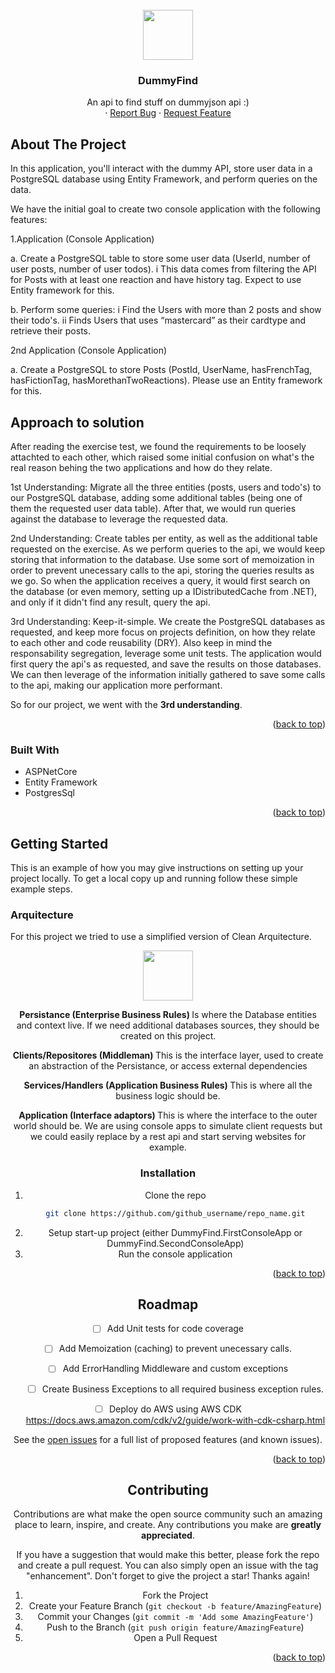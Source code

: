 <!-- PROJECT LOGO -->
<br />
<div align="center">
  <a href="https://ibb.co/r0zgpdT"
>
    <img src="https://ibb.co/r0zgpdT" width="80" height="80">
  </a>

<h3 align="center">DummyFind</h3>

  <p align="center">
    An api to find stuff on dummyjson api :)
    <br />
    ·
    <a href="https://github.com/mipescp/DummyFind/issues">Report Bug</a>
    ·
    <a href="https://github.com/github_username/repo_name/issues">Request Feature</a>
  </p>
</div>

<!-- ABOUT THE PROJECT -->
## About The Project

In this application, you'll interact with the dummy API, store user data in a PostgreSQL database using Entity Framework, and perform queries on the data.

We have the initial goal to create two console application with the following features:

1.Application (Console Application)

a. Create a PostgreSQL table to store some user data (UserId, number of user posts,
number of user todos).
	i This data comes from filtering the API for Posts with at least one reaction
	and have history tag.
	Expect to use Entity framework for this.

b. Perform some queries:
	i Find the Users with more than 2 posts and show their todo's.
	ii Finds Users that uses “mastercard” as their cardtype and retrieve their
	posts.
	


2nd Application (Console Application)

a. Create a PostgreSQL to store Posts (PostId, UserName, hasFrenchTag,
hasFictionTag, hasMorethanTwoReactions). Please use an Entity framework for
this.

## Approach to solution

After reading the exercise test, we found the requirements to be loosely attachted to each other, which raised some initial confusion on what's the real reason
behing the two applications and how do they relate.

1st Understanding:
Migrate all the three entities (posts, users and todo's) to our PostgreSQL database, adding some additional tables (being one of them the requested user data table).
After that, we would run queries against the database to leverage the requested data.

2nd Understanding:
Create tables per entity, as well as the additional table requested on the exercise. As we perform queries to the api, we would keep storing that information to the
database. Use some sort of memoization in order to prevent unecessary calls to the api, storing the queries results as we go. 
So when the application receives a query, it would first search on the database (or even memory, setting up a IDistributedCache from .NET), and only if it didn't find any result, query the api.

3rd Understanding:
Keep-it-simple. We create the PostgreSQL databases as requested, and keep more focus on projects definition, on how they relate to each other and code reusability (DRY).
Also keep in mind the responsability segregation, leverage some unit tests. The application would first query the api's as requested, and save the results on those databases.
We can then leverage of the information initially gathered to save some calls to the api, making our application more performant.

So for our project, we went with the <b>3rd understanding</b>.

<p align="right">(<a href="#readme-top">back to top</a>)</p>


### Built With

* ASPNetCore
* Entity Framework
* PostgresSql

<p align="right">(<a href="#readme-top">back to top</a>)</p>



<!-- GETTING STARTED -->
## Getting Started

This is an example of how you may give instructions on setting up your project locally.
To get a local copy up and running follow these simple example steps.

### Arquitecture

For this project we tried to use a simplified version of Clean Arquitecture.

<div align="center">
  <a href="https://ibb.co/gdZr5sm">
    <img src="https://ibb.co/gdZr5sm" width="80" height="80">
  </a>

<b> Persistance (Enterprise Business Rules) </b>
Is where the Database entities and context live. 
If we need additional databases sources, they should be created on this project.

<b>  Clients/Repositores (Middleman) </b>
This is the interface layer, used to create an abstraction of the Persistance, or access external dependencies

<b>  Services/Handlers (Application Business Rules) </b>
This is where all the business logic should be.

<b> Application (Interface adaptors) </b>
This is where the interface to the outer world should be. We are using console apps to simulate client requests but we could easily replace
by a rest api and start serving websites for example.

### Installation

1. Clone the repo
   ```sh
   git clone https://github.com/github_username/repo_name.git
   ```
2. Setup start-up project (either DummyFind.FirstConsoleApp or DummyFind.SecondConsoleApp)
3. Run the console application

<p align="right">(<a href="#readme-top">back to top</a>)</p>


<!-- ROADMAP -->
## Roadmap

- [ ] Add Unit tests for code coverage
- [ ] Add Memoization (caching) to prevent unecessary calls.
- [ ] Add ErrorHandling Middleware and custom exceptions
    - [ ] Create Business Exceptions to all required business exception rules.
- [ ] Deploy do AWS using AWS CDK https://docs.aws.amazon.com/cdk/v2/guide/work-with-cdk-csharp.html


See the [open issues](https://github.com/mipescp/DummyFind/issues) for a full list of proposed features (and known issues).

<p align="right">(<a href="#readme-top">back to top</a>)</p>



<!-- CONTRIBUTING -->
## Contributing

Contributions are what make the open source community such an amazing place to learn, inspire, and create. Any contributions you make are **greatly appreciated**.

If you have a suggestion that would make this better, please fork the repo and create a pull request. You can also simply open an issue with the tag "enhancement".
Don't forget to give the project a star! Thanks again!

1. Fork the Project
2. Create your Feature Branch (`git checkout -b feature/AmazingFeature`)
3. Commit your Changes (`git commit -m 'Add some AmazingFeature'`)
4. Push to the Branch (`git push origin feature/AmazingFeature`)
5. Open a Pull Request

<p align="right">(<a href="#readme-top">back to top</a>)</p>



<!-- MARKDOWN LINKS & IMAGES -->
<!-- https://www.markdownguide.org/basic-syntax/#reference-style-links -->
[ASPNetCore]: https://upload.wikimedia.org/wikipedia/commons/e/ee/.NET_Core_Logo.svg
[ASPNetCore-url]: https://learn.microsoft.com/en-us/aspnet/core/introduction-to-aspnet-core?view=aspnetcore-7.0
[PostgreSQL]: https://miro.medium.com/v2/resize:fit:828/0*epnKnkKuLx2RAajt
[PostgreSQL-url]: https://www.postgresql.org/
